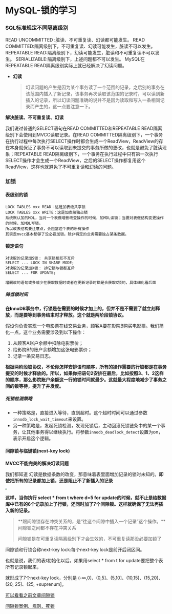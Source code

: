# MySQL-锁的学习




### SQL标准规定不同隔离级别

READ UNCOMMITTED :脏读、不可重复读、幻读都可能发生。
READ COMMITTED:隔离级别下，不可重复读、幻读可能发生，脏读不可以发生。
REPEATABLE READ:隔离级别下，幻读可能发生，脏读和不可重复读不可以发生。
SERIALIZABLE:隔离级别下，上述问题都不可以发生。
MySQL在REPEATABLE READ隔离级别实际上就已经解决了幻读问题。

<!--more-->

- **幻读**

  > 幻读问题的产生是因为某个事务读了一个范围的记录，之后别的事务在该范围内插入了新记录，该事务再次读取该范围的记录时，可以读到新插入的记录，所以幻读问题准确的说并不是因为读取和写入一条相同记录而产生的，这一点要注意一下。

**解决脏读、不可重复读、幻读**

我们说过普通的SELECT语句在READ COMMITTED和REPEATABLE READ隔离级别下会使用到MVCC读取记录。在READ COMMITTED隔离级别下，一个事务在执行过程中每次执行SELECT操作时都会生成一个ReadView，ReadView的存在本身就保证了事务不可以读取到未提交的事务所做的更改，也就是避免了脏读现象；REPEATABLE READ隔离级别下，一个事务在执行过程中只有第一次执行SELECT操作才会生成一个ReadView，之后的SELECT操作都复用这个ReadView，这样也就避免了不可重复读和幻读的问题。



### 加锁

#### 表级别的锁

```
LOCK TABLES xxx READ：这是加表级共享锁 
LOCK TABLES xxx WRITE：这是加表级独占锁
系统默认加的MDL，当对一个表做增删改查操作的时候，加MDL读锁；当要对表做结构变更操作的时候，加MDL写锁。
所以改表结构要注意点，会阻塞这个表的所有操作
其实走mvcc基本都够了没必要加锁。除非特定的业务需要独占某条数据。
```

#### 锁定语句

```
对读取的记录加S锁： 共享锁相互不互斥
SELECT ... LOCK IN SHARE MODE;
对读取的记录加X锁： 排它锁与锁都互斥
SELECT ... FOR UPDATE;

增删改的语句或多或少在获取数据时或者在更新记录时都是会获取X锁的，具体细化看后面
```

##### 降低锁时间

**在InnoDB事务中，行锁是在需要的时候才加上的，但并不是不需要了就立刻释放，而是要等到事务结束时才释放。这个就是两阶段锁协议。**

假设你负责实现一个电影票在线交易业务，顾客A要在影院B购买电影票。我们简化一点，这个业务需要涉及到以下操作：

1. 从顾客A账户余额中扣除电影票价；
2. 给影院B的账户余额增加这张电影票价；
3. 记录一条交易日志。

**根据两阶段锁协议，不论你怎样安排语句顺序，所有的操作需要的行锁都是在事务提交的时候才释放的。所以，如果你把语句2安排在最后，比如按照3、1、2这样的顺序，那么影院账户余额这一行的锁时间就最少。这就最大程度地减少了事务之间的锁等待，提升了并发度。**



##### 死锁检测策略

- 一种策略是，直接进入等待，直到超时。这个超时时间可以通过参数`innodb_lock_wait_timeout`来设置。
- 另一种策略是，发起死锁检测，发现死锁后，主动回滚死锁链条中的某一个事务，让其他事务得以继续执行。将参数`innodb_deadlock_detect`设置为on，表示开启这个逻辑。



#### 间隙锁与临键锁(**next-key lock**)

**MVCC不能完美的解决幻读问题**

我们都知道 幻读是数据条数的改变，那意味着表里面增加记录的锁时未知的。**即使把所有的记录都加上锁，还是阻止不了新插入的记录**

<img src="https://yakax-version2.oss-cn-chengdu.aliyuncs.com/blog/mysql/trx/nextlock.png!print" style="zoom: 33%;" />

**这样，当你执行 select * from t where d=5 for update的时候，就不止是给数据库中已有的6个记录加上了行锁，还同时加了7个间隙锁。这样就确保了无法再插入新的记录。**

> **跟间隙锁存在冲突关系的，是“往这个间隙中插入一个记录”这个操作。**间隙锁之间都不存在冲突关系
>
> 间隙锁是在可重复读隔离级别下才会生效的，不可重复读那没必要加锁了

间隙锁和行锁合称next-key lock:每个next-key lock是前开后闭区间。

也就是说，我们的表t初始化以后。如果用select * from t for update要把整个表所有记录锁起来，

就形成了7个next-key lock，分别是 (-∞,0]、(0,5]、(5,10]、(10,15]、(15,20]、(20, 25]、(25, +suprenum]。

[可以看看之前文章间隙锁](https://yakax.gitee.io/mysql%E6%80%A7%E8%83%BD%E8%B0%83%E4%BC%984innodb%E5%AD%98%E5%82%A8%E5%BC%95%E6%93%8E%E7%9A%84%E4%BA%8B%E5%8A%A1/#next-key-locks%E4%B8%B4%E9%94%AE%E9%94%81innodb)

[间隙锁案例、规则、死锁]()




